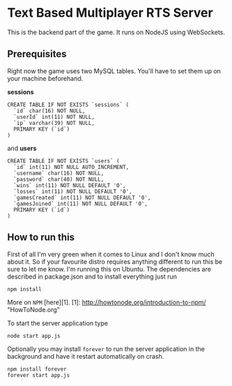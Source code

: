 Text Based Multiplayer RTS Server
=================================

This is the backend part of the game. It runs on NodeJS using WebSockets.


Prerequisites
-------------

Right now the game uses two MySQL tables. You'll have to set them up on your machine beforehand.

**sessions**

	CREATE TABLE IF NOT EXISTS `sessions` (
	  `id` char(16) NOT NULL,
	  `userId` int(11) NOT NULL,
	  `ip` varchar(39) NOT NULL,
	  PRIMARY KEY (`id`)
	)

and **users**

	CREATE TABLE IF NOT EXISTS `users` (
	  `id` int(11) NOT NULL AUTO_INCREMENT,
	  `username` char(16) NOT NULL,
	  `password` char(40) NOT NULL,
	  `wins` int(11) NOT NULL DEFAULT '0',
	  `losses` int(11) NOT NULL DEFAULT '0',
	  `gamesCreated` int(11) NOT NULL DEFAULT '0',
	  `gamesJoined` int(11) NOT NULL DEFAULT '0',
	  PRIMARY KEY (`id`)
	)


How to run this
---------------

First of all I'm very green when it comes to Linux and I don't know much about it. So if your favourite distro requires anything different to run this be sure to let me know. I'm running this on Ubuntu. The dependencies are described in package.json and to install everything just run

	npm install
	
More on `NPM` [here][1].
[1]: http://howtonode.org/introduction-to-npm/ "HowToNode.org"

To start the server application type

	node start app.js


Optionally you may install `forever` to run the server application in the background and have it restart automatically on crash.

	npm install forever
	forever start app.js
